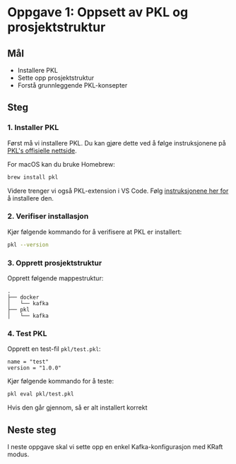 # Oppgave 1: Oppsett av PKL og prosjektstruktur

## Mål
- Installere PKL
- Sette opp prosjektstruktur
- Forstå grunnleggende PKL-konsepter

## Steg

### 1. Installer PKL
Først må vi installere PKL. Du kan gjøre dette ved å følge instruksjonene på [PKL's offisielle nettside](https://pkl-lang.org/install/).

For macOS kan du bruke Homebrew:
```bash
brew install pkl
```

Videre trenger vi også PKL-extension i VS Code. Følg [instruksjonene her for](https://pkl-lang.org/vscode/current/installation.html) å installere den.


### 2. Verifiser installasjon
Kjør følgende kommando for å verifisere at PKL er installert:
```bash
pkl --version
```

### 3. Opprett prosjektstruktur
Opprett følgende mappestruktur:
```
.
├── docker
│   └── kafka
├── pkl
│   └── kafka
```

### 4. Test PKL
Opprett en test-fil `pkl/test.pkl`:
```pkl
name = "test"
version = "1.0.0"
```

Kjør følgende kommando for å teste:
```bash
pkl eval pkl/test.pkl
```

Hvis den går gjennom, så er alt installert korrekt

## Neste steg
I neste oppgave skal vi sette opp en enkel Kafka-konfigurasjon med KRaft modus. 